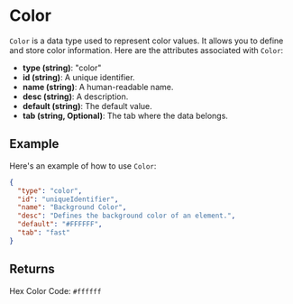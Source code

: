 # Color

`Color` is a data type used to represent color values. It allows you to define and store color information. Here are the attributes associated with `Color`:

- **type (string)**: "color"
- **id (string)**: A unique identifier.
- **name (string)**: A human-readable name.
- **desc (string)**: A description.
- **default (string)**: The default value.
- **tab (string, Optional)**: The tab where the data belongs.

## Example

Here's an example of how to use `Color`:

```json
{
  "type": "color",
  "id": "uniqueIdentifier",
  "name": "Background Color",
  "desc": "Defines the background color of an element.",
  "default": "#FFFFFF",
  "tab": "fast"
}
```

## Returns
Hex Color Code: `#ffffff`